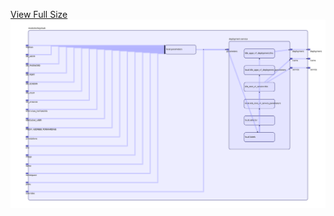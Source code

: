 [View Full Size](https://raw.githubusercontent.com/mingfang/terraform-k8s-modules/master/modules/keycloak/diagram.svg?sanitize=true)<img src="diagram.svg"/>
